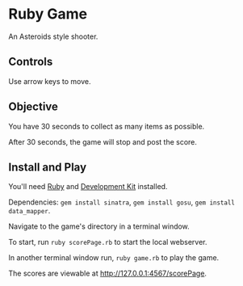 # Ruby Game

An Asteroids style shooter.

## Controls

Use arrow keys to move.

## Objective

You have 30 seconds to collect as many items as possible.

After 30 seconds, the game will stop and post the score.

## Install and Play

You'll need <a href="http://rubyinstaller.org/downloads/">Ruby</a> and <a href="https://github.com/oneclick/rubyinstaller/wiki/Development-Kit">Development Kit</a> installed.

Dependencies: `gem install sinatra`, `gem install gosu`, `gem install data_mapper`.

Navigate to the game's directory in a terminal window.

To start, run `ruby scorePage.rb` to start the local webserver.

In another terminal window run, `ruby game.rb` to play the game. 

The scores are viewable at http://127.0.0.1:4567/scorePage.
